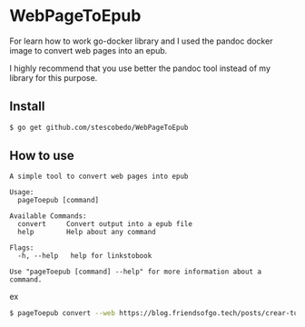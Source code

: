 # WebPageToEpub
For learn how to work go-docker library and I used the pandoc docker image to convert web pages into an epub.

I highly recommend that you use better the pandoc tool instead of my library for this purpose.

## Install

```sh
$ go get github.com/stescobedo/WebPageToEpub
```

## How to use

```
A simple tool to convert web pages into epub

Usage:
  pageToepub [command]

Available Commands:
  convert     Convert output into a epub file
  help        Help about any command

Flags:
  -h, --help   help for linkstobook

Use "pageToepub [command] --help" for more information about a command.
```

ex
```sh
$ pageToepub convert --web https://blog.friendsofgo.tech/posts/crear-tu-primer-cli-en-go/,https://blog.friendsofgo.tech/posts/dockerizando-tu-aplicacion-en-go/
```
